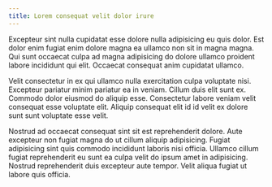 ```yaml
---
title: Lorem consequat velit dolor irure
---
```


Excepteur sint nulla cupidatat esse dolore nulla adipisicing eu quis dolor. Est dolor enim fugiat enim dolore magna ea ullamco non sit in magna magna. Qui sunt occaecat culpa ad magna adipisicing do dolore ullamco proident labore incididunt qui elit. Occaecat consequat anim cupidatat ullamco.

Velit consectetur in ex qui ullamco nulla exercitation culpa voluptate nisi. Excepteur pariatur minim pariatur ea in veniam. Cillum duis elit sunt ex. Commodo dolor eiusmod do aliquip esse. Consectetur labore veniam velit consequat esse voluptate elit. Aliquip consequat elit id id velit ex dolore sunt sunt voluptate esse velit.

Nostrud ad occaecat consequat sint sit est reprehenderit dolore. Aute excepteur non fugiat magna do ut cillum aliquip adipisicing. Fugiat adipisicing sint quis commodo incididunt laboris nisi officia. Ullamco cillum fugiat reprehenderit eu sunt ea culpa velit do ipsum amet in adipisicing. Nostrud reprehenderit duis excepteur aute tempor. Velit aliqua fugiat ut labore quis officia.